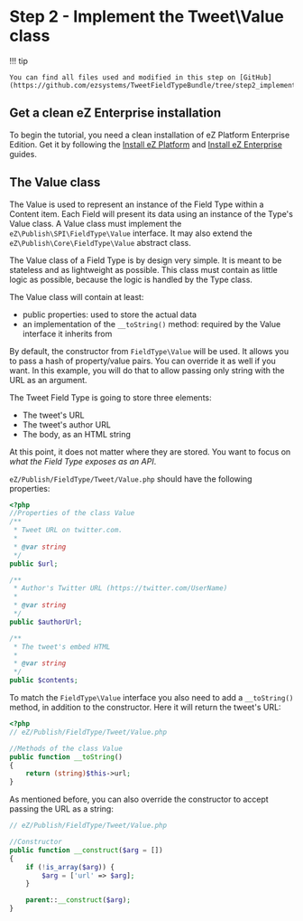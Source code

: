 # Step 2 - Implement the Tweet\Value class

!!! tip

    You can find all files used and modified in this step on [GitHub](https://github.com/ezsystems/TweetFieldTypeBundle/tree/step2_implement_the_tweet_value_class_v2).
    
## Get a clean eZ Enterprise installation

To begin the tutorial, you need a clean installation of eZ Platform Enterprise Edition.
Get it by following the [Install eZ Platform](../../getting_started/install_ez_platform.md)
and [Install eZ Enterprise](../../getting_started/install_ez_enterprise.md) guides.

## The Value class

The Value is used to represent an instance of the Field Type within a Content item. Each Field will present its data using an instance of the Type's Value class.
A Value class must implement the `eZ\Publish\SPI\FieldType\Value` interface. It may also extend the `eZ\Publish\Core\FieldType\Value` abstract class.

The Value class of a Field Type is by design very simple. It is meant to be stateless and as lightweight as possible. This class must contain as little logic as possible, because the logic is handled by the Type class.

The Value class will contain at least:

- public properties: used to store the actual data
- an implementation of the `__toString()` method: required by the Value interface it inherits from

By default, the constructor from `FieldType\Value` will be used. It allows you to pass a hash of property/value pairs. You can override it as well if you want. In this example, you will do that to allow passing only string with the URL as an argument.

The Tweet Field Type is going to store three elements:

- The tweet's URL
- The tweet's author URL
- The body, as an HTML string

At this point, it does not matter where they are stored. You want to focus on *what the Field Type exposes as an API*.

`eZ/Publish/FieldType/Tweet/Value.php` should have the following properties:

``` php
<?php
//Properties of the class Value
/**
 * Tweet URL on twitter.com.
 *
 * @var string
 */
public $url;

/**
 * Author's Twitter URL (https://twitter.com/UserName)
 *
 * @var string
 */
public $authorUrl;

/**
 * The tweet's embed HTML
 *
 * @var string
 */
public $contents;
```

To match the `FieldType\Value` interface you also need to add a `__toString()` method, in addition to the constructor.
Here it will return the tweet's URL:

``` php
<?php
// eZ/Publish/FieldType/Tweet/Value.php

//Methods of the class Value
public function __toString()
{
    return (string)$this->url;
}
```

As mentioned before, you can also override the constructor to accept passing the URL as a string:

``` php
// eZ/Publish/FieldType/Tweet/Value.php

//Constructor
public function __construct($arg = [])
{
    if (!is_array($arg)) {
        $arg = ['url' => $arg];
    }

    parent::__construct($arg);
}
```
